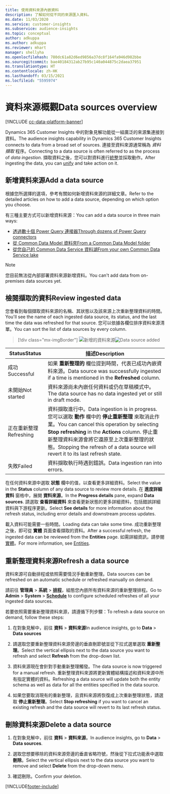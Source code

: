 ```yaml
---
title: 使用資料來源內嵌資料
description: 了解如何從不同的來源匯入資料。
ms.date: 11/03/2020
ms.service: customer-insights
ms.subservice: audience-insights
ms.topic: conceptual
author: adkuppa
ms.author: adkuppa
ms.reviewer: mhart
manager: shellyha
ms.openlocfilehash: 780dc61a82d6ed9856a37dc8f164fa946d982bbe
ms.sourcegitcommit: bae40184312ab27b95c140a044875c2daea37951
ms.translationtype: HT
ms.contentlocale: zh-HK
ms.lasthandoff: 03/15/2021
ms.locfileid: "5595974"
---
```

# <a name="data-sources-overview"></a><span data-ttu-id="8beab-103">資料來源概觀</span><span class="sxs-lookup"><span data-stu-id="8beab-103">Data sources overview</span></span>

[!INCLUDE [cc-data-platform-banner](../includes/cc-data-platform-banner.md)]

<span data-ttu-id="8beab-104">Dynamics 365 Customer Insights 中的對象見解功能從一組廣泛的來源集連接到資料。</span><span class="sxs-lookup"><span data-stu-id="8beab-104">The audience insights capability in Dynamics 365 Customer Insights connects to data from a broad set of sources.</span></span> <span data-ttu-id="8beab-105">連接至資料來源通常稱為 *資料擷取* 程序。</span><span class="sxs-lookup"><span data-stu-id="8beab-105">Connecting to a data source is often referred to as the process of *data ingestion*.</span></span> <span data-ttu-id="8beab-106">擷取資料之後，您可以對資料進行[統整](data-unification.md)並採取動作。</span><span class="sxs-lookup"><span data-stu-id="8beab-106">After ingesting the data, you can [unify](data-unification.md) and take action on it.</span></span>

## <a name="add-a-data-source"></a><span data-ttu-id="8beab-107">新增資料來源</span><span class="sxs-lookup"><span data-stu-id="8beab-107">Add a data source</span></span>

<span data-ttu-id="8beab-108">根據您所選擇的選項，參考有關如何新增資料來源的詳細文章。</span><span class="sxs-lookup"><span data-stu-id="8beab-108">Refer to the detailed articles on how to add a data source, depending on which option you choose.</span></span>

<span data-ttu-id="8beab-109">有三種主要方式可以新增資料來源：</span><span class="sxs-lookup"><span data-stu-id="8beab-109">You can add a data source in three main ways:</span></span>

- [<span data-ttu-id="8beab-110">透過數十個 Power Query 連接器</span><span class="sxs-lookup"><span data-stu-id="8beab-110">Through dozens of Power Query connectors</span></span>](connect-power-query.md)
- [<span data-ttu-id="8beab-111">從 Common Data Model 資料夾</span><span class="sxs-lookup"><span data-stu-id="8beab-111">From a Common Data Model folder</span></span>](connect-common-data-model.md)
- [<span data-ttu-id="8beab-112">從您自己的 Common Data Service 資料湖</span><span class="sxs-lookup"><span data-stu-id="8beab-112">From your own Common Data Service lake</span></span>](connect-common-data-service-lake.md)

> [!NOTE]
> <span data-ttu-id="8beab-113">您目前無法從內部部署資料來源新增資料。</span><span class="sxs-lookup"><span data-stu-id="8beab-113">You can't add data from on-premises data sources yet.</span></span>

## <a name="review-ingested-data"></a><span data-ttu-id="8beab-114">檢閱擷取的資料</span><span class="sxs-lookup"><span data-stu-id="8beab-114">Review ingested data</span></span>

<span data-ttu-id="8beab-115">您會看到每個擷取資料來源的名稱、其狀態以及該來源上次重新整理資料的時間。</span><span class="sxs-lookup"><span data-stu-id="8beab-115">You'll see the name of each ingested data source, its status, and the last time the data was refreshed for that source.</span></span> <span data-ttu-id="8beab-116">您可以依據各欄位排序資料來源清單。</span><span class="sxs-lookup"><span data-stu-id="8beab-116">You can sort the list of data sources by every column.</span></span>

> [!div class="mx-imgBorder"]
> <span data-ttu-id="8beab-117">![新增的資料來源](media/configure-data-datasource-added.png "新增的資料來源")</span><span class="sxs-lookup"><span data-stu-id="8beab-117">![Data source added](media/configure-data-datasource-added.png "Data source added")</span></span>

|<span data-ttu-id="8beab-118">Status</span><span class="sxs-lookup"><span data-stu-id="8beab-118">Status</span></span>  |<span data-ttu-id="8beab-119">描述</span><span class="sxs-lookup"><span data-stu-id="8beab-119">Description</span></span>  |
|---------|---------|
|<span data-ttu-id="8beab-120">成功</span><span class="sxs-lookup"><span data-stu-id="8beab-120">Successful</span></span>   |<span data-ttu-id="8beab-121">如果 **重新整理的** 欄位提到時間，代表已成功內嵌資料來源。</span><span class="sxs-lookup"><span data-stu-id="8beab-121">Data source was successfully ingested if a time is mentioned in the **Refreshed** column.</span></span>
|<span data-ttu-id="8beab-122">未開始</span><span class="sxs-lookup"><span data-stu-id="8beab-122">Not started</span></span>   |<span data-ttu-id="8beab-123">資料來源尚未內嵌任何資料或仍在草稿模式中。</span><span class="sxs-lookup"><span data-stu-id="8beab-123">The data source has no data ingested yet or still in draft mode.</span></span>         |
|<span data-ttu-id="8beab-124">正在重新整理</span><span class="sxs-lookup"><span data-stu-id="8beab-124">Refreshing</span></span>    |<span data-ttu-id="8beab-125">資料擷取進行中。</span><span class="sxs-lookup"><span data-stu-id="8beab-125">Data ingestion is in progress.</span></span> <span data-ttu-id="8beab-126">您可以選取 **動作** 欄中的 **停止重新整理** 來取消此作業。</span><span class="sxs-lookup"><span data-stu-id="8beab-126">You can cancel this operation by selecting **Stop refreshing** in the **Actions** column.</span></span> <span data-ttu-id="8beab-127">停止重新整理資料來源會將它還原至上次重新整理的狀態。</span><span class="sxs-lookup"><span data-stu-id="8beab-127">Stopping the refresh of a data source will revert it to its last refresh state.</span></span>       |
|<span data-ttu-id="8beab-128">失敗</span><span class="sxs-lookup"><span data-stu-id="8beab-128">Failed</span></span>     |<span data-ttu-id="8beab-129">資料擷取執行時遇到錯誤。</span><span class="sxs-lookup"><span data-stu-id="8beab-129">Data ingestion ran into errors.</span></span>         |

<span data-ttu-id="8beab-130">在任何資料來源中選取 **狀態** 欄中的值，以查看更多詳細資料。</span><span class="sxs-lookup"><span data-stu-id="8beab-130">Select the value in the **Status** column of any data source to review more details.</span></span> <span data-ttu-id="8beab-131">在 **進度詳細資料** 窗格中，展開 **資料來源**。</span><span class="sxs-lookup"><span data-stu-id="8beab-131">In the **Progress details** pane, expand **Data sources**.</span></span> <span data-ttu-id="8beab-132">請選取 **查看詳細資料** 來查看更新狀態的更多詳細資料，包括錯誤詳細資料與下游程序更新。</span><span class="sxs-lookup"><span data-stu-id="8beab-132">Select **See details** for more information about the refresh status, including error details and downstream process updates.</span></span>

<span data-ttu-id="8beab-133">載入資料可能需要一些時間。</span><span class="sxs-lookup"><span data-stu-id="8beab-133">Loading data can take some time.</span></span> <span data-ttu-id="8beab-134">成功重新整理之後，即可從 **實體** 頁面查看擷取的資料。</span><span class="sxs-lookup"><span data-stu-id="8beab-134">After a successful refresh, the ingested data can be reviewed from the **Entities** page.</span></span> <span data-ttu-id="8beab-135">如需詳細資訊，請參閱[實體](entities.md)。</span><span class="sxs-lookup"><span data-stu-id="8beab-135">For more information, see [Entities](entities.md).</span></span>

## <a name="refresh-a-data-source"></a><span data-ttu-id="8beab-136">重新整理資料來源</span><span class="sxs-lookup"><span data-stu-id="8beab-136">Refresh a data source</span></span>

<span data-ttu-id="8beab-137">資料來源可自動排程或依照需要情況手動重新整理。</span><span class="sxs-lookup"><span data-stu-id="8beab-137">Data sources can be refreshed on an automatic schedule or refreshed manually on demand.</span></span> 

<span data-ttu-id="8beab-138">請前往 **管理員** > **系統** > [**排程**](system.md#schedule-tab)，組態您內嵌所有資料來源的重新整理排程。</span><span class="sxs-lookup"><span data-stu-id="8beab-138">Go to **Admin** > **System** > [**Schedule**](system.md#schedule-tab) to configure scheduled refreshes of all your ingested data sources.</span></span>

<span data-ttu-id="8beab-139">若要依照需要重新整理資料來源，請遵循下列步驟：</span><span class="sxs-lookup"><span data-stu-id="8beab-139">To refresh a data source on demand, follow these steps:</span></span>

1. <span data-ttu-id="8beab-140">在對象見解中，前往 **資料** > **資料來源**</span><span class="sxs-lookup"><span data-stu-id="8beab-140">In audience insights, go to **Data** > **Data sources**</span></span>

2. <span data-ttu-id="8beab-141">請選取您要重新整理資料來源旁邊的垂直刪節號並從下拉式選單選取 **重新整理**。</span><span class="sxs-lookup"><span data-stu-id="8beab-141">Select the vertical ellipsis next to the data source you want to refresh and select **Refresh** from the drop-down list.</span></span>

3. <span data-ttu-id="8beab-142">資料來源現在會針對手動重新整理觸發。</span><span class="sxs-lookup"><span data-stu-id="8beab-142">The data source is now triggered for a manual refresh.</span></span> <span data-ttu-id="8beab-143">重新整理資料來源將更新實體結構描述和資料來源中所有指定實體的資料。</span><span class="sxs-lookup"><span data-stu-id="8beab-143">Refreshing a data source will update both the entity schema as well as data for all the entities specified in the data source.</span></span>

4. <span data-ttu-id="8beab-144">如果您要取消現有的重新整理，且資料來源將恢復成上次重新整理狀態，請選取 **停止重新整理**。</span><span class="sxs-lookup"><span data-stu-id="8beab-144">Select **Stop refreshing** if you want to cancel an existing refresh and the data source will revert to its last refresh status.</span></span>

## <a name="delete-a-data-source"></a><span data-ttu-id="8beab-145">刪除資料來源</span><span class="sxs-lookup"><span data-stu-id="8beab-145">Delete a data source</span></span>

1. <span data-ttu-id="8beab-146">在對象見解中，前往 **資料** > **資料來源**。</span><span class="sxs-lookup"><span data-stu-id="8beab-146">In audience insights, go to **Data** > **Data sources**.</span></span>

2. <span data-ttu-id="8beab-147">選取您想要移除的資料來源旁邊的垂直省略符號，然後從下拉式功能表中選取 **刪除**。</span><span class="sxs-lookup"><span data-stu-id="8beab-147">Select the vertical ellipsis next to the data source you want to remove and select **Delete** from the drop-down menu.</span></span>

3. <span data-ttu-id="8beab-148">確認刪除。</span><span class="sxs-lookup"><span data-stu-id="8beab-148">Confirm your deletion.</span></span>


[!INCLUDE[footer-include](../includes/footer-banner.md)]